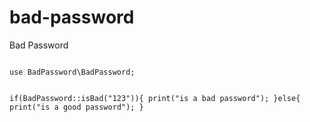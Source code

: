# bad-password
Bad Password


<code>
use BadPassword\BadPassword;

if(BadPassword::isBad("123")){
      print("is a bad password");
}else{
    print("is a good password");
}
</code>
